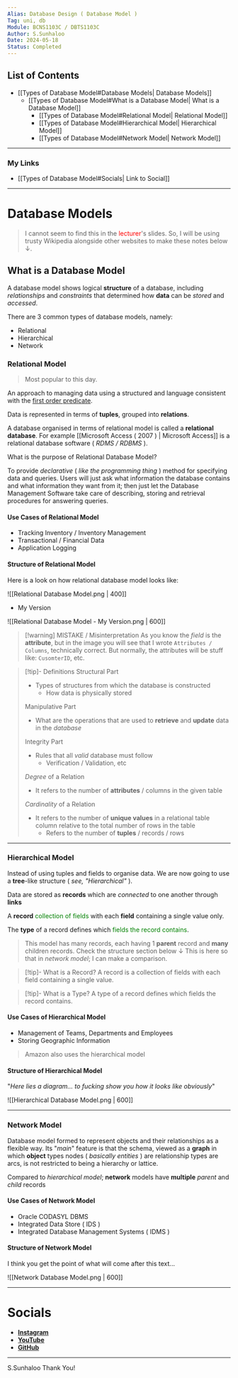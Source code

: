 ```yaml
---
Alias: Database Design ( Database Model )
Tag: uni, db
Module: BCNS1103C / DBTS1103C
Author: S.Sunhaloo
Date: 2024-05-18
Status: Completed
---
```


## List of Contents

- [[Types of Database Model#Database Models| Database Models]]
	- [[Types of Database Model#What is a Database Model| What is a Database Model]]
		- [[Types of Database Model#Relational Model| Relational Model]]
		- [[Types of Database Model#Hierarchical Model| Hierarchical Model]]
		- [[Types of Database Model#Network Model| Network Model]]

---

### My Links

- [[Types of Database Model#Socials| Link to Social]]

---

# Database Models

>I cannot seem to find this in the <span style="color: red;">lecturer</span>'s slides. So, I will be using trusty Wikipedia alongside other websites to make these notes below $\downarrow$.

## What is a Database Model

A database model shows logical **structure** of a database, including *relationships* and *constraints* that determined how **data** can be *stored* and *accessed*.

There are 3 common types of database models, namely:

- Relational
- Hierarchical
- Network

### Relational Model

>Most popular to this day.

An approach to managing data using a structured and language consistent with the [first order predicate](https://en.wikipedia.org/wiki/First-order_logic).

Data is represented in terms of **tuples**, grouped into **relations**.

A database organised in terms of relational model is called a **relational database**.
For example [[Microsoft Access ( 2007 ) | Microsoft Access]] is a relational database software ( *RDMS / RDBMS* ).

What is the purpose of Relational Database Model?

To provide *declarative* ( *like the programming thing* ) method for specifying data and queries.
Users will just ask what information the database contains and what information they want from it; then just let the Database Management Software take care of describing, storing and retrieval procedures for answering queries.

#### Use Cases of Relational Model

- Tracking Inventory / Inventory Management
- Transactional / Financial Data
- Application Logging

#### Structure of Relational Model

Here is a look on how relational database model looks like:

![[Relational Database Model.png | 400]]

- My Version

![[Relational Database Model - My Version.png | 600]]

>[!warning] MISTAKE / Misinterpretation
>As you know the *field* is the **attribute**, but in the image you will see that I wrote `Attributes / Columns`, technically correct. But normally, the attributes will be stuff like: `CusomterID`, etc.

>[!tip]- Definitions
>Structural Part
>- Types of structures from which the database is constructed
>	- How data is physically stored
>
>Manipulative Part
>- What are the operations that are used to **retrieve** and **update** data in the *database*
>
>Integrity Part
>- Rules that all *valid* database must follow
>	- Verification / Validation, etc
>
>*Degree* of a Relation
>- It refers to the number of **attributes** / columns in the given table
>
>*Cardinality* of a Relation
>- It refers to the number of **unique values** in a relational table column relative to the total number of rows in the table
>	- Refers to the number of **tuples** / records / rows


---

### Hierarchical Model

Instead of using tuples and fields to organise data. We are now going to use a **tree**-like structure ( *see, "Hierarchical"* ).

Data are stored as **records** which are *connected* to one another through **links**

A **record** <span style="color: green;">collection of fields</span> with each **field** containing a single value only.

The **type** of a record defines which <span style="color: green;">fields the record contains</span>.

>This model has many records, each having 1 **parent** record and **many** children records.
>Check the structure section below $\downarrow$
>This is here so that in *network model*; I can make a comparison.

>[!tip]- What is a Record?
>A record is a collection of fields with each field containing a single value.

>[!tip]- What is a Type?
>A type of a record defines which fields the record contains.

#### Use Cases of Hierarchical Model

- Management of Teams, Departments and Employees
- Storing Geographic Information

>Amazon also uses the hierarchical model

#### Structure of Hierarchical Model

"*Here lies a diagram... to fucking show you how it looks like obviously*"

![[Hierarchical Database Model.png | 600]]

---

### Network Model

Database model formed to represent objects and their relationships as a flexible way. Its "*main*" feature is that the schema, viewed as a **graph** in which **object** types nodes ( *basically entities* ) are relationship types are arcs, is not restricted to being a hierarchy or lattice.

Compared to *hierarchical model*; **network** models have **multiple** *parent* and *child* records

#### Use Cases of Network Model

- Oracle CODASYL DBMS
- Integrated Data Store ( IDS )
- Integrated Database Management Systems ( IDMS )

#### Structure of Network Model

I think you get the point of what will come after this text...

![[Network Database Model.png | 600]]

---

# Socials

- [**Instagram**](https://www.instagram.com/s.sunhaloo/)
- [**YouTube**](https://www.youtube.com/channel/UCMkQZsuW6eHMhdUObLPSpwg)
- [**GitHub**](https://www.github.com/Sunhaloo)

---

S.Sunhaloo
Thank You!